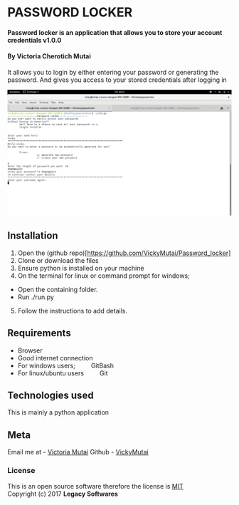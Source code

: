 # PASSWORD LOCKER
#### Password locker is an application that allows you to store your account credentials v1.0.0
#### By ****Victoria Cherotich Mutai****

It allows you to login by either entering your password or generating the password. And gives you access to your stored credentials after logging in

![](img/app.png)

## Installation
1. Open the (github repo)[https://github.com/VickyMutai/Password_locker]
2. Clone or download the files
3. Ensure python is installed on your machine
4. On the terminal for linux or command prompt for windows;
  * Open the containing folder.
  * Run ./run.py
5. Follow the instructions to add details.

## Requirements
* Browser
* Good internet connection
* For windows users;
&nbsp; &nbsp; &nbsp; &nbsp; GitBash
* For linux/ubuntu users
&nbsp; &nbsp; &nbsp; &nbsp; Git

## Technologies used

This is mainly a python application

## Meta

Email me at - [Victoria Mutai](vicky.mutai96@gmail.com)
Github - [VickyMutai](https://github.com/VickyMutai)

### License
This is an open source software therefore the license is [MIT](https://choosealicense.com/licenses/mit/)
<br>
Copyright (c) 2017 **Legacy Softwares**
